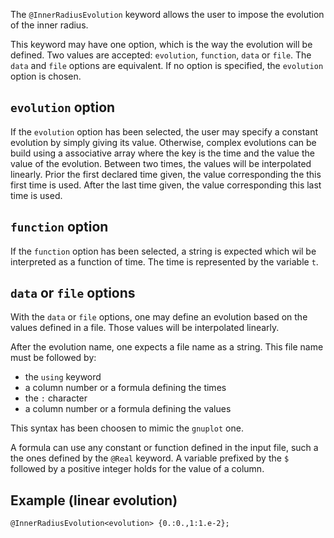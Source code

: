The `@InnerRadiusEvolution` keyword allows the user to impose the
evolution of the inner radius.

This keyword may have one option, which is the way the evolution will
be defined. Two values are accepted: `evolution`, `function`, `data`
or `file`. The `data` and `file` options are equivalent. If no option
is specified, the `evolution` option is chosen.

## `evolution` option

If the `evolution` option has been selected, the user may specify a
constant evolution by simply giving its value. Otherwise, complex
evolutions can be build using a associative array where the key is the
time and the value the value of the evolution. Between two times, the
values will be interpolated linearly. Prior the first declared time
given, the value corresponding the this first time is used. After the
last time given, the value corresponding this last time is used.

## `function` option

If the `function` option has been selected, a string is expected which
wil be interpreted as a function of time. The time is represented by
the variable `t`.

## `data` or `file` options

With the `data` or `file` options, one may define an evolution based
on the values defined in a file. Those values will be interpolated
linearly.

After the evolution name, one expects a file name as a string. This
file name must be followed by:

- the `using` keyword
- a column number or a formula defining the times
- the `:` character
- a column number or a formula defining the values

This syntax has been choosen to mimic the `gnuplot` one.

A formula can use any constant or function defined in the input file,
such a the ones defined by the `@Real` keyword. A variable prefixed by
the `$` followed by a positive integer holds for the value of a
column.

## Example (linear evolution)

~~~~ {.cpp}
@InnerRadiusEvolution<evolution> {0.:0.,1:1.e-2};
~~~~~~~~

